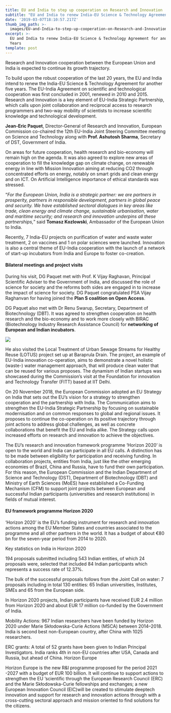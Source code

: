 ```yaml
---
title: EU and India to step up cooperation on Research and Innovation
subtitle: "EU and India to renew India-EU Science & Technology Agreement for another Five\_Years"
date: '2019-03-07T18:10:57.217Z'
thumb_img_path: >-
  images/EU-and-India-to-step-up-cooperation-on-Research-and-Innovation/1*ZNh1lv5C_ncd2wY84oUA2g.jpeg
excerpt: >-
  EU and India to renew India-EU Science & Technology Agreement for another Five
  Years
template: post
---
```

Research and Innovation cooperation between the European Union and India is expected to continue its growth trajectory.

To build upon the robust cooperation of the last 20 years, the EU and India intend to renew the India-EU Science & Technology Agreement for another five years. The EU-India Agreement on scientific and technological cooperation was first concluded in 2001, renewed in 2010 and 2015. Research and Innovation is a key element of EU-India Strategic Partnership, which calls upon joint collaboration and reciprocal access to research programmers and two-way mobility of scientists to increase scientific knowledge and technological development.

**Jean-Eric Paquet**, Director-General of Research and Innovation, European Commission co-chaired the 12th EU-India Joint Steering Committee meeting on Science and Technology along with **Prof. Ashutosh Sharma**, Secretary of DST, Government of India.

On areas for future cooperation, health research and bio-economy will remain high on the agenda. It was also agreed to explore new areas of cooperation to fill the knowledge gap on climate change, on renewable energy in line with Mission Innovation aiming at reducing CO2 through concentrated efforts on energy, notably on smart grids and clean energy and on ICT. On Artificial Intelligence importance of ethical standards was stressed.

“*For the European Union, India is a strategic partner: we are partners in prosperity, partners in responsible development, partners in global peace and security. We have established sectoral dialogues in key areas like trade, clean energy and climate change, sustainable urbanisation, water and maritime security; and research and innovation underpins all these partnerships,*” said **Tomasz Kozlowski**, Ambassador of the European Union to India.

Recently, 7 India-EU projects on purification of water and waste water treatment, 2 on vaccines and 1 on polar sciences were launched. Innovation is also a central theme of EU-India cooperation with the launch of a network of start-up incubators from India and Europe to foster co-creation.

#### Bilateral meetings and project visits

During his visit, DG Paquet met with Prof. K Vijay Raghavan, Principal Scientific Adviser to the Government of India, and discussed the role of science for society and the reforms both sides are engaged in to increase the impact of science for society. DG Paquet congratulated PSA Vijay Raghanvan for having joined the **Plan S coalition on Open Access**.

DG Paquet also met with Dr Renu Swarup, Secretary, Department of Biotechnology (DBT). It was agreed to strengthen cooperation on health research and the bio-economy and to work more closely with BIRAC (Biotechnology Industry Research Assistance Council) for **networking of European and Indian incubators**.

![](/images/EU-and-India-to-step-up-cooperation-on-Research-and-Innovation/1*ZNh1lv5C_ncd2wY84oUA2g.jpeg)

He also visited the Local Treatment of Urban Sewage Streams for Healthy Reuse (LOTUS) project set up at Baraprula Drain. The project, an example of EU-India innovation co-operation, aims to demonstrate a novel holistic (waste-) water management approach, that will produce clean water that can be reused for various proposes. The dynamism of Indian startups was showcased during the Commission’s visit at the Foundation for innovation and Technology Transfer (FITT) based at IIT Delhi.

On 20 November 2018, the European Commission adopted an EU Strategy on India that sets out the EU’s vision for a strategy to strengthen cooperation and the partnership with India. The Communication aims to strengthen the EU-India Strategic Partnership by focusing on sustainable modernisation and on common responses to global and regional issues. It proposes to continue the co-operation on its positive trajectory through joint actions to address global challenges, as well as concrete collaborations that benefit the EU and India alike. The Strategy calls upon increased efforts on research and innovation to achieve the objectives.

The EU’s research and innovation framework programme ‘Horizon 2020’ is open to the world and India can participate in all EU calls. A distinction has to be made between eligibility for participation and receiving funding. In collaboration projects, entities from India, just like the other emerging economies of Brazil, China and Russia, have to fund their own participation. For this reason, the European Commission and the Indian Department of Science and Technology (DST), Department of Biotechnology (DBT) and Ministry of Earth Sciences (MoES) have established a Co-Funding Mechanism (CFM) to support joint projects between European and successful Indian participants (universities and research institutions) in fields of mutual interest.

#### EU framework programme Horizon 2020

‘Horizon 2020’ is the EU’s funding instrument for research and innovation actions among the EU Member States and countries associated to the programme and all other partners in the world. It has a budget of about €80 bn for the seven-year period from 2014 to 2020.

Key statistics on India in Horizon 2020

194 proposals submitted including 543 Indian entities, of which 24 proposals were, selected that included 84 Indian participants which represents a success rate of 12.37%.

The bulk of the successful proposals follows from the Joint Call on water: 7 proposals including in total 130 entities: 65 Indian universities, Institutes, SMEs and 65 from the European side.

In Horizon 2020 projects, Indian participants have received EUR 2.4 million from Horizon 2020 and about EUR 17 million co-funded by the Government of India.

Mobility Actions: 967 Indian researchers have been funded by Horizon 2020 under Marie Skłodowska-Curie Actions (MSCA) between 2014–2018. India is second best non-European country, after China with 1025 researchers.

ERC grants: A total of 52 grants have been given to Indian Principal Investigators. India ranks 4th in non-EU countries after USA, Canada and Russia, but ahead of China. Horizon Europe

Horizon Europe is the new R&I programme proposed for the period 2021 -2027 with a budget of EUR 100 billion. It will continue to support actions to strengthen the EU ‘scientific through the European Research Council (ERC) and the Marie Skłodowska-Curie fellowships and exchanges; a new European Innovation Council (EIC)will be created to stimulate deeptech innovation and support for research and innovation actions through with a cross-cutting sectoral approach and mission oriented to find solutions for the citizens.
